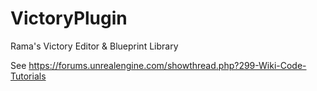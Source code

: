 # VictoryPlugin
Rama's Victory Editor & Blueprint Library

See https://forums.unrealengine.com/showthread.php?299-Wiki-Code-Tutorials
